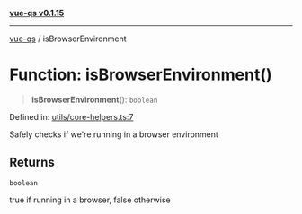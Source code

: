 [**vue-qs v0.1.15**](../README.md)

***

[vue-qs](../README.md) / isBrowserEnvironment

# Function: isBrowserEnvironment()

> **isBrowserEnvironment**(): `boolean`

Defined in: [utils/core-helpers.ts:7](https://github.com/iamsomraj/vue-qs/blob/c6723d94881f5a2550faa61b4e51be4507991c23/src/utils/core-helpers.ts#L7)

Safely checks if we're running in a browser environment

## Returns

`boolean`

true if running in a browser, false otherwise
